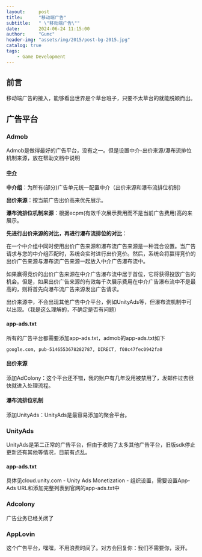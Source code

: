 ```yaml
---
layout:     post
title:      "移动端广告"
subtitle:   " \"移动端广告\""
date:       2024-06-24 11:15:00
author:     "Gumc"
header-img: "assets/img/2015/post-bg-2015.jpg"
catalog: true
tags:
    - Game Development
---
```

## 前言

移动端广告的接入，能够看出世界是个草台班子，只要不太草台的就能脱颖而出。

## 广告平台

### Admob

Admob是做得最好的广告平台，没有之一。但是设置中介-出价来源/瀑布流排位机制来源，放在帮助文档中说明

#### [中介](https://support.google.com/admob/answer/13411971#how)

**中介组**：为所有(部分)广告单元统一配置中介（出价来源和瀑布流排位机制）

**出价来源**：按当前广告出价高来优先展示。

**瀑布流排位机制来源**：根据ecpm(有效千次展示费用而不是当前广告费用)高的来展示。

**先进行出价来源的对比，再进行瀑布流排位的对比**：

在一个中介组中同时使用出价广告来源和瀑布流广告来源是一种混合设置。当广告请求与您的中介组匹配时，系统会实时进行出价竞价。然后，系统会将赢得竞价的出价广告来源与瀑布流广告来源一起放入中介广告瀑布流中。

如果赢得竞价的出价广告来源在中介广告瀑布流中居于首位，它将获得投放广告的机会。但是，如果出价广告来源的有效每千次展示费用在中介广告瀑布流中不是最高的，则将首先向瀑布流广告来源发出广告请求。

出价来源中，不会出现其他广告中介平台，例如UnityAds等，但瀑布流机制中可以出现。（我是这么理解的，不确定是否有问题）

#### app-ads.txt

所有的广告平台都需要添加app-ads.txt，admob的app-ads.txt如下

```
google.com, pub-5146553678282787, DIRECT, f08c47fec0942fa0
```

#### 出价来源

添加AdColony：这个平台还不错，我的账户有几年没用被禁用了，发邮件过去很快就进入处理流程。

#### 瀑布流排位机制

添加UnityAds：UnityAds是最容易添加的聚合平台。

### UnityAds

UnityAds是第二正常的广告平台，但由于收购了太多其他广告平台，旧版sdk停止更新还有其他等情况，目前有点乱。

#### app-ads.txt

具体见cloud.unity.com - Unity Ads Monetization - 组织设置，需要设置App-Ads URL和添加完整列表到官网的app-ads.txt中

### Adcolony

广告业务已经关闭了

### AppLovin

这个广告平台，嘿嘿，不用浪费时间了。对方会回复你：我们不需要你，滚开。
